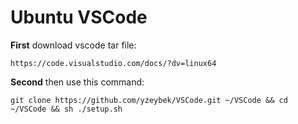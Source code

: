 # Ubuntu VSCode

**First** download vscode tar file: 
```
https://code.visualstudio.com/docs/?dv=linux64
```
**Second** then use this command:
```
git clone https://github.com/yzeybek/VSCode.git ~/VSCode && cd ~/VSCode && sh ./setup.sh
```
